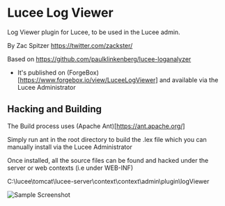 # Lucee Log Viewer
Log Viewer plugin for Lucee, to be used in the Lucee admin.

By Zac Spitzer https://twitter.com/zackster/

Based on https://github.com/paulklinkenberg/lucee-loganalyzer

- It's published on (ForgeBox)[https://www.forgebox.io/view/LuceeLogViewer] and available via the Lucee Administrator
## Hacking and Building
The Build process uses (Apache Ant)[https://ant.apache.org/] 

Simply run ant in the root directory to build the .lex file which you can manually install via the Lucee Administrator

Once installed, all the source files can be found and hacked under the server or web contexts (i.e under WEB-INF)

C:\lucee\tomcat\lucee-server\context\context\admin\plugin\logViewer

![Sample Screenshot](https://github.com/zspitzer/lucee-logviewer/blob/refactoring/screenshot.jpg)

